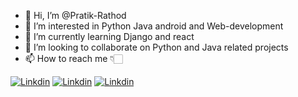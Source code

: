 
- 👋 Hi, I’m @Pratik-Rathod
- 👀 I’m interested in Python Java android and Web-development 
- 🌱 I’m currently learning Django and react
- 💞️ I’m looking to collaborate on Python and Java related projects
- 📫 How to reach me 👇🏻

[![Linkdin](https://img.shields.io/badge/LinkedIn-0077B5?style=for-the-badge&logo=linkedin&logoColor=white)](https://www.linkedin.com/in/i-am-pratikrathod/)
[![Linkdin](https://img.shields.io/badge/Gmail-D14836?style=for-the-badge&logo=gmail&logoColor=white)](mailto:pratikrathodc2000@gmail.com)
[![Linkdin](https://img.shields.io/badge/-freecodecamp-lightgrey)](https://www.freecodecamp.org/pratik-rathod)

<!---
Pratik-Rathod/Pratik-Rathod is a ✨ special ✨ repository because its `README.md` (this file) appears on your GitHub profile.
You can click the Preview link to take a look at your changes.
--->
